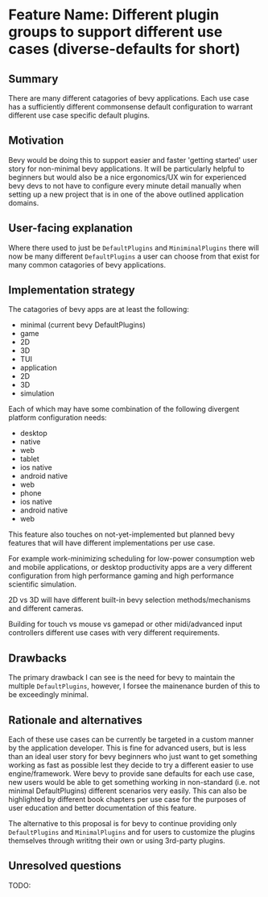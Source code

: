 # Feature Name: Different plugin groups to support different use cases (diverse-defaults for short)

## Summary

There are many different catagories of bevy applications. Each use case has a sufficiently different commonsense default configuration to warrant different use case specific default plugins.

## Motivation

Bevy would be doing this to support easier and faster 'getting started' user story for non-minimal bevy applications. It will be particularly helpful to beginners but would also be a nice ergonomics/UX win for experienced bevy devs to not have to configure every minute detail manually when setting up a new project that is in one of the above outlined application domains.

## User-facing explanation

Where there used to just be `DefaultPlugins` and `MiniminalPlugins` there will now be many different `DefaultPlugins` a user can choose from that exist for many common catagories of bevy applications.

## Implementation strategy

The catagories of bevy apps are at least the following:

- minimal (current bevy DefaultPlugins)
- game
 - 2D
 - 3D
- TUI
- application
 - 2D
 - 3D 
- simulation

Each of which may have some combination of the following divergent platform configuration needs:

- desktop
 - native
 - web
- tablet
 - ios native
 - android native
 - web
- phone
 - ios native
 - android native
 - web

This feature also touches on not-yet-implemented but planned bevy features that will have different implementations per use case.

For example work-minimizing scheduling for low-power consumption web and mobile applications, or desktop productivity apps are a very different configuration from high performance gaming and high performance scientific simulation.

2D vs 3D will have different built-in bevy selection methods/mechanisms and different cameras.

Building for touch vs mouse vs gamepad or other midi/advanced input controllers different use cases with very different requirements.

## Drawbacks

The primary drawback I can see is the need for bevy to maintain the multiple `DefaultPlugins`, however, I forsee the mainenance burden of this to be exceedingly minimal.

## Rationale and alternatives

Each of these use cases can be currently be targeted in a custom manner by the application developer. This is fine for advanced users, but is less than an ideal user story for bevy beginners who just want to get something working as fast as possible lest they decide to try a different easier to use engine/framework. Were bevy to provide sane defaults for each use case, new users would be able to get something working in non-standard (i.e. not minimal DefaultPlugins) different scenarios very easily. This can also be highlighted by different book chapters per use case for the purposes of user education and better documentation of this feature.

The alternative to this proposal is for bevy to continue providing only `DefaultPlugins` and `MinimalPlugins` and for users to customize the plugins themselves through writitng their own or using 3rd-party plugins.

## Unresolved questions

TODO:
